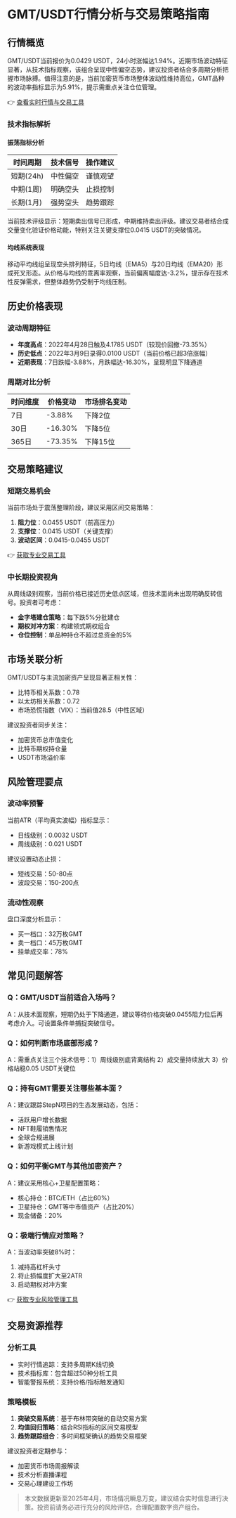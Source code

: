 # GMT/USDT行情分析与交易策略指南

## 行情概览
GMT/USDT当前报价为0.0429 USDT，24小时涨幅达1.94%。近期市场波动特征显著，从技术指标观察，该组合呈现中性偏空态势，建议投资者结合多周期分析把握市场脉搏。值得注意的是，当前加密货币市场整体波动性维持高位，GMT品种的波动率指标显示为5.91%，提示需重点关注仓位管理。

👉 [查看实时行情与交易工具](https://bit.ly/okx_welcome)

### 技术指标解析
#### 振荡指标分析
| 时间周期 | 技术信号 | 操作建议 |
|----------|----------|----------|
| 短期(24h) | 中性偏空 | 谨慎观望 |
| 中期(1周) | 明确空头 | 止损控制 |
| 长期(1月) | 强势空头 | 趋势跟踪 |

当前技术评级显示：短期卖出信号已形成，中期维持卖出评级。建议交易者结合成交量变化验证价格动能，特别关注关键支撑位0.0415 USDT的突破情况。

#### 均线系统表现
移动平均线组呈现空头排列特征，5日均线（EMA5）与20日均线（EMA20）形成死叉形态。从价格与均线的乖离率观察，当前偏离幅度达-3.2%，提示存在技术性反弹需求，但整体趋势仍受制于均线压制。

## 历史价格表现
### 波动周期特征
- **年度高点**：2022年4月28日触及4.1785 USDT（较现价回撤-73.35%）
- **历史低点**：2022年3月9日录得0.0100 USDT（当前价格已超3倍涨幅）
- **近期表现**：7日跌幅-3.88%，月跌幅达-16.30%，呈现明显下降通道

### 周期对比分析
| 时间维度 | 价格变动 | 市场排名变动 |
|----------|----------|--------------|
| 7日      | -3.88%   | 下降2位      |
| 30日     | -16.30%  | 下降5位      |
| 365日    | -73.35%  | 下降15位     |

## 交易策略建议
### 短期交易机会
当前市场处于震荡整理阶段，建议采用区间交易策略：
1. **阻力位**：0.0455 USDT（前高压力）
2. **支撑位**：0.0415 USDT（关键支撑）
3. **波动区间**：0.0415-0.0455 USDT

👉 [获取专业交易工具](https://bit.ly/okx_welcome)

### 中长期投资视角
从周线级别观察，当前价格已接近历史低点区域，但技术面尚未出现明确反转信号。投资者可考虑：
- **金字塔建仓策略**：每下跌5%分批建仓
- **期权对冲方案**：构建领式期权组合
- **仓位控制**：单品种持仓不超过总资金的5%

## 市场关联分析
GMT/USDT与主流加密资产呈现显著正相关性：
- 比特币相关系数：0.78
- 以太坊相关系数：0.72
- 市场恐慌指数（VIX）：当前值28.5（中性区域）

建议投资者同步关注：
- 加密货币总市值变化
- 比特币期权持仓量
- USDT市场溢价率

## 风险管理要点
### 波动率预警
当前ATR（平均真实波幅）指标显示：
- 日线级别：0.0032 USDT
- 周线级别：0.021 USDT

建议设置动态止损：
- 短线交易：50-80点
- 波段交易：150-200点

### 流动性观察
盘口深度分析显示：
- 买一档口：32万枚GMT
- 卖一档口：45万枚GMT
- 挂单成交率：78%

## 常见问题解答
### Q：GMT/USDT当前适合入场吗？
A：从技术面观察，短期仍处于下降通道，建议等待价格突破0.0455阻力位后再考虑介入。可设置条件单捕捉突破信号。

### Q：如何判断市场底部形成？
A：需重点关注三个技术信号：1）周线级别底背离结构 2）成交量持续放大 3）价格站稳0.05 USDT关键位

### Q：持有GMT需要关注哪些基本面？
A：建议跟踪StepN项目的生态发展动态，包括：
- 活跃用户增长数据
- NFT鞋履销售情况
- 全球合规进展
- 新游戏模式上线计划

### Q：如何平衡GMT与其他加密资产？
A：建议采用核心+卫星配置策略：
- 核心持仓：BTC/ETH（占比60%）
- 卫星持仓：GMT等中市值资产（占比20%）
- 现金储备：20%

### Q：极端行情应对策略？
A：当波动率突破8%时：
1. 减持高杠杆头寸
2. 将止损幅度扩大至2ATR
3. 启动期权对冲方案

👉 [获取专业风险管理工具](https://bit.ly/okx_welcome)

## 交易资源推荐
### 分析工具
- 实时行情追踪：支持多周期K线切换
- 技术指标库：包含超过50种分析工具
- 智能警报系统：支持价格/指标触发通知

### 策略模板
1. **突破交易系统**：基于布林带突破的自动交易方案
2. **均值回归策略**：结合RSI指标的区间交易模型
3. **趋势跟踪组合**：多时间框架确认的趋势交易框架

建议投资者定期参与：
- 加密货币市场周报解读
- 技术分析直播课程
- 交易心理建设工作坊

> 本文数据更新至2025年4月，市场情况瞬息万变，建议结合实时信息进行决策。投资前请务必进行充分的风险评估，合理配置数字资产组合。
